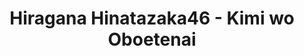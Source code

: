 ---
layout: videojs
title: Hiragana Hinatazaka46 - Kimi wo Oboetenai
category: mv
description: >+
    Director: Nakada Minori
    
    Choreographer: Kosuke
    
    Producer: Hashimoto Hiroto, Kuribayashi Yujo
    
    Production: isai Inc.

    Translation by @sasori39883522
id: bRUOmjBPKA5O
lang: en
subtitles: Hinatazaka46 - Kimi wo Oboetenai.en.vtt
video_url: https://youtu.be/w236wAYPYTM
thumbnail: https://i.ytimg.com/vi/w236wAYPYTM/maxresdefault.jpg
plink: https://hinatacampaign.github.io/kimi-wo-oboetenai.html
upload_date: 2024-09-02
lyrics: >+
    At a cheap Thai restaurant near the school

    I found you, looking 
    a bit mature in a chic dress

    I kept my distance 
    to avoid the sweet ache in my heart

    I drank something non-alcoholic
    so I could keep my composure

    I wanted to smile at you

    It's our first reunion in five years

    So many nostalgic faces

    Who'd been in love with whom?

    As I recall my memories, 
    I'm embarrassed to answer that question


    "I don't remember you"

    I forced myself to say it

    But the truth is, I haven't forgotten you

    If after all this time, 
    I confessed that I'm in love with you

    Wouldn't I look so lame?

    "I don't remember you"

    I said while avoiding your eyes

    I'll just have to live with the sadness

    I might have heard a rumor you got a boyfriend

    After all, we weren't classmates


    Many months and years have passed,
    and we've all changed

    But our youth remains frozen in time 
    from when we walked by each other in the breezeway

    You're the only one who hasn't changed

    Now that we've graduated

    Each one of us has a story to tell

    I heard that the school building

    Will be torn down next year or so


    I remember so vividly

    The love I kept in my heart

    I was always watching you from afar

    You don't know that, do you?

    I remember even now

    That smile of yours

    Flipping through my yearbook

    To the next page

    I don't know how many times I've done so


    Now, even though we're so close by

    We don't exchange a single word

    I keep pretending that I don't remember you

    But actually I still love you


    I remember!


    "I don't remember you"

    I forced myself to say it

    But the truth is, I haven't forgotten you

    If after all this time, 
    I confessed that I'm in love with you

    Wouldn't I look so lame?

    "I don't remember you"

    I said while avoiding your eyes

    I'll just have to live with the sadness

    I might have heard a rumor you got a boyfriend

    After all, we weren't classmates
---